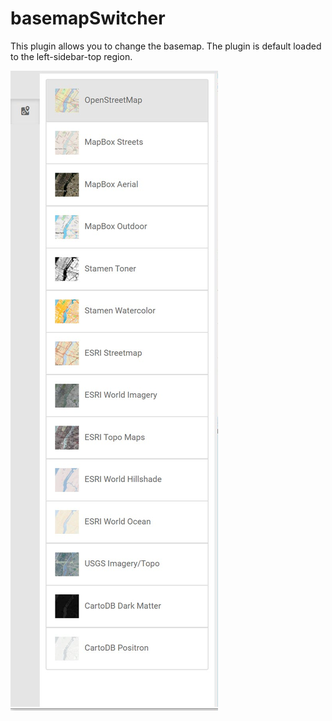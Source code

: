 # basemapSwitcher

This plugin allows you to change the basemap. The plugin is default loaded to the left-sidebar-top region.

![](basemapSwitcher.jpg "The various base maps to choose from")

